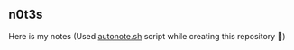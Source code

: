 ## n0t3s
Here is my notes (Used [autonote.sh](https://github.com/eredotpkfr/autonote.sh) script while creating this repository 🤙)
